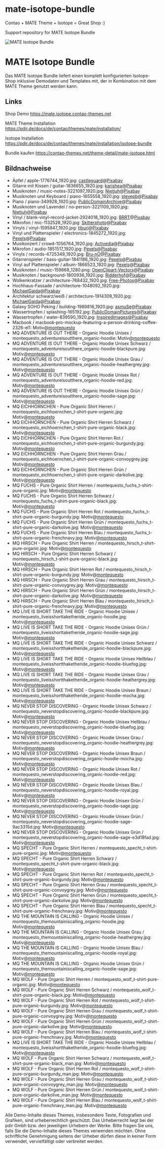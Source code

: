 # mate-isotope-bundle
Contao + MATE Theme + Isotope = Great Shop :)

Support repository for MATE Isotope Bundle

![MATE Isotope Bundle](https://contao-themes.net/assets/images/a/01_mate-isotope-shop-theme_quadrat-afa8f36f.jpg)

# MATE Isotope Bundle

Das MATE Isotope Bundle liefert einen komplett konfigurierten Isotope-Shop inklusive Demodaten und Templates mit, der in Kombination mit dem MATE Theme genutzt werden kann.

## Links

Shop Demo
https://mate.isotope.contao-themes.net

MATE Theme Installation
https://pdir.de/docs/de/contao/themes/mate/installation/

Isotope Installation
https://pdir.de/docs/de/contao/themes/mate/installation/isotope-bundle

Bundle kaufen
https://contao-themes.net/theme-detail/mate-isotope.html

## Bildnachweise

* Äpfel / apple-1776744_1920.jpg: [castleguard](https://pixabay.com/users/castleguard-2970404/)@[Pixabay](https://pixabay.com/photos/apple-autumn-leaf-still-life-1776744/)
* Gitarre mit Kissen / guitar-1836655_1920.jpg: [karishea](https://pixabay.com/users/karishea-10087552/)@[Pixabay](https://pixabay.com/photos/guitar-music-acoustic-guitar-1836655/)
* Musiknoten / music-notes-3221097_1920.jpg: [Nietjuh](https://pixabay.com/users/nietjuh-2218222/)@[Pixabay](https://pixabay.com/photos/music-notes-music-melody-sound-3221097/)
* Musiknoten und Keyboard / piano-1655558_1920.jpg: [stevepb](https://pixabay.com/users/stevepb-282134/)@[Pixabay](https://pixabay.com/photos/piano-music-score-music-sheet-1655558/)
* Piano / piano-349928_1920.jpg: [PublicDomainArchive](https://pixabay.com/users/publicdomainarchive-262011/)@[Pixabay](https://pixabay.com/photos/piano-grand-piano-musical-instrument-349928/)
* Musiknoten und Lavendel / no-person-3221109_1920.jpg: [Nietjuh](https://pixabay.com/users/nietjuh-2218222/)@[Pixabay](https://pixabay.com/photos/no-person-paper-lavender-background-3221109/)
* Vinyl / blank-vinyl-record-jacket-2924018_1920.jpg: [BRRT](https://pixabay.com/users/brrt-122519/)@[Pixabay](https://pixabay.com/photos/blank-vinyl-record-jacket-record-2924018/)
* Mikrofon / mic-1132528_1920.jpg: [Skitterphoto](https://pixabay.com/users/skitterphoto-324082/)@[Pixabay](https://pixabay.com/photos/mic-microphone-sound-check-sing-1132528/)
* Vinyls / vinyl-1595847_1920.jpg: [tiburi](https://pixabay.com/users/tiburi-2851152/)@[Pixabay](https://pixabay.com/photos/vinyl-retro-plastic-old-black-1595847/)
* Vinyl und Plattenspieler / electronics-1845272_1920.jpg: [Pexels](https://pixabay.com/users/pexels-2286921/)@[Pixabay](https://pixabay.com/photos/electronics-music-music-player-1845272/)
* Musikonzert / crowd-1056764_1920.jpg: [Activedia](https://pixabay.com/users/activedia-665768/)@[Pixabay](https://pixabay.com/photos/crowd-dance-party-people-1056764/)
* Mikrofon / audio-1851517_1920.jpg: [Pexels](https://pixabay.com/users/pexels-2286921/)@[Pixabay](https://pixabay.com/photos/audio-microphone-bokeh-bright-1851517/)
* Vinyls / records-4725349_1920.jpg: [Bru-nO](https://pixabay.com/users/bru-no-1161770/)@[Pixabay](https://pixabay.com/photos/records-vinyl-music-4725349/)
* Gitarrenspieler / bass-guitar-1841186_1920.jpg: [Pexels](https://pixabay.com/users/pexels-2286921/)@[Pixabay](https://pixabay.com/photos/bass-guitar-chord-close-up-1841186/)
* Vinyl auf Plattenspieler / album-1866523_1920.jpg: [Pexels](https://pixabay.com/users/pexels-2286921/)@[Pixabay](https://pixabay.com/photos/album-vinyl-record-player-record-1866523/)
* Musiknoten / music-159868_1280.png: [OpenClipart-Vectors](https://pixabay.com/users/openclipart-vectors-30363/)@[Pixabay](https://pixabay.com/vectors/music-notes-clef-159868/)
* Musiknoten / background-1800936_1920.jpg: [Ridderhof](https://pixabay.com/users/ridderhof-3351731/)@[Pixabay](https://pixabay.com/illustrations/background-music-nuts-music-notes-1800936/)
* Wolkenkratzer / architecture-768432_1920.jpg: [Free-Photos](https://pixabay.com/de/users/free-photos-242387/)@[Pixabay](https://pixabay.com/de/photos/architektur-wolkenkratzer-768432/)
* Hochhaus-Fassade / architecture-1048092_1920.jpg: [MichaelGaida](https://pixabay.com/de/users/michaelgaida-652234/)@[Pixabay](https://pixabay.com/de/photos/architektur-modern-gebäude-fassade-1048092/)
* Architektur schwarz/weiß / architecture-1914309_1920.jpg: [MichaelGaida](https://pixabay.com/de/users/michaelgaida-652234/)@[Pixabay](https://pixabay.com/de/photos/gebäude-architektur-1989816/)
* Galaxy SOHO Peking / building-1989816_1920.jpg: [asmuSe]()@[Pixabay](https://pixabay.com/de/users/asmuse-3280612/)
* Wassertropfen / splashing-165192.jpg: [PublicDomainPictures](https://pixabay.com/de/users/publicdomainpictures-14/)@[Pixabay](https://pixabay.com/de/photos/plantschen-spritzen-aqua-wasser-165192/)
* Wassertropfen / water-839590_1920.jpg: [InspiredImages](https://pixabay.com/de/users/inspiredimages-57296/)@[Pixabay](https://pixabay.com/de/photos/wasser-tropfen-blau-flüssigkeit-839590/)
* Macbook / macbook-pro-mockup-featuring-a-person-drinking-coffee-2326-el1: Motiv@[montequesto](https://montequesto.de/)
* MQ ADVENTURE IS OUT THERE - Organic Hoodie Unisex / montequesto_adventureisoutthere_organic-hoodie: Motiv@[montequesto](https://montequesto.de/)
* MQ ADVENTURE IS OUT THERE - Organic Hoodie Unisex Schwarz / montequesto_adventureisoutthere_organic-hoodie-blackpure.jpg: Motiv@[montequesto](https://montequesto.de/)
* MQ ADVENTURE IS OUT THERE - Organic Hoodie Unisex Grau / montequesto_adventureisoutthere_organic-hoodie-heathergrey.jpg: Motiv@[montequesto](https://montequesto.de/)
* MQ ADVENTURE IS OUT THERE - Organic Hoodie Unisex Rot / montequesto_adventureisoutthere_organic-hoodie-red.jpg: Motiv@[montequesto](https://montequesto.de/)
* MQ ADVENTURE IS OUT THERE - Organic Hoodie Unisex Grün / montequesto_adventureisoutthere_organic-hoodie-sage.jpg: Motiv@[montequesto](https://montequesto.de/)
* MQ EICHHÖRNCHEN - Pure Organic Shirt Herren / montequesto_eichhoernchen_t-shirt-pure-organic.jpg: Motiv@[montequesto](https://montequesto.de/)
* MQ EICHHÖRNCHEN - Pure Organic Shirt Herren Schwarz / montequesto_eichhoernchen_t-shirt-pure-organic-black.jpg: Motiv@[montequesto](https://montequesto.de/)
* MQ EICHHÖRNCHEN - Pure Organic Shirt Herren Rot / montequesto_eichhoernchen_t-shirt-pure-organic-burgundy.jpg: Motiv@[montequesto](https://montequesto.de/)
* MQ EICHHÖRNCHEN - Pure Organic Shirt Herren Grau / montequesto_eichhoernchen_t-shirt-pure-organic-convoygrey.jpg: Motiv@[montequesto](https://montequesto.de/)
* MQ EICHHÖRNCHEN - Pure Organic Shirt Herren Grün / montequesto_eichhoernchen_t-shirt-pure-organic-darkolive.jpg: Motiv@[montequesto](https://montequesto.de/)
* MQ FUCHS - Pure Organic Shirt Herren / montequesto_fuchs_t-shirt-pure-organic.jpg: Motiv@[montequesto](https://montequesto.de/)
* MQ FUCHS - Pure Organic Shirt Herren Schwarz / montequesto_fuchs_t-shirt-pure-organic-black.jpg: Motiv@[montequesto](https://montequesto.de/)
* MQ FUCHS - Pure Organic Shirt Herren Rot / montequesto_fuchs_t-shirt-pure-organic-burgundy.jpg: Motiv@[montequesto](https://montequesto.de/)
* MQ FUCHS - Pure Organic Shirt Herren Grün / montequesto_fuchs_t-shirt-pure-organic-darkolive.jpg: Motiv@[montequesto](https://montequesto.de/)
* MQ FUCHS - Pure Organic Shirt Herren Blau / montequesto_fuchs_t-shirt-pure-organic-frenchnavy.jpg: Motiv@[montequesto](https://montequesto.de/)
* MQ HIRSCH - Pure Organic Shirt Herren / montequesto_hirsch_t-shirt-pure-organic.jpg: Motiv@[montequesto](https://montequesto.de/)
* MQ HIRSCH - Pure Organic Shirt Herren Schwarz / montequesto_hirsch_t-shirt-pure-organic-black.jpg: Motiv@[montequesto](https://montequesto.de/)
* MQ HIRSCH - Pure Organic Shirt Herren Rot / montequesto_hirsch_t-shirt-pure-organic-burgundy.jpg: Motiv@[montequesto](https://montequesto.de/)
* MQ HIRSCH - Pure Organic Shirt Herren Grau / montequesto_hirsch_t-shirt-pure-organic-convoygrey.jpg: Motiv@[montequesto](https://montequesto.de/)
* MQ HIRSCH - Pure Organic Shirt Herren Grün / montequesto_hirsch_t-shirt-pure-organic-darkolive.jpg: Motiv@[montequesto](https://montequesto.de/)
* MQ HIRSCH - Pure Organic Shirt Herren Blau / montequesto_hirsch_t-shirt-pure-organic-frenchnavy.jpg: Motiv@[montequesto](https://montequesto.de/)
* MQ LIVE IS SHORT TAKE THE RIDE - Organic Hoodie Unisex / montequesto_liveisshorttaketheride_organic-hoodie.jpg: Motiv@[montequesto](https://montequesto.de/)
* MQ LIVE IS SHORT TAKE THE RIDE - Organic Hoodie Unisex Grün / montequesto_liveisshorttaketheride_organic-hoodie-sage.jpg: Motiv@[montequesto](https://montequesto.de/)
* MQ LIVE IS SHORT TAKE THE RIDE - Organic Hoodie Unisex Schwarz / montequesto_liveisshortthaketheride_organic-hoodie-blackpure.jpg: Motiv@[montequesto](https://montequesto.de/)
* MQ LIVE IS SHORT TAKE THE RIDE - Organic Hoodie Unisex Hellblau / montequesto_liveisshortthaketheride_organic-hoodie-bluefog.jpg: Motiv@[montequesto](https://montequesto.de/)
* MQ LIVE IS SHORT TAKE THE RIDE - Organic Hoodie Unisex Grau / montequesto_liveisshortthaketheride_organic-hoodie-heathergrey.jpg: Motiv@[montequesto](https://montequesto.de/)
* MQ LIVE IS SHORT TAKE THE RIDE - Organic Hoodie Unisex Braun / montequesto_liveisshortthaketheride_organic-hoodie-mocha.jpg: Motiv@[montequesto](https://montequesto.de/)
* MQ NEVER STOP DISCOVERING - Organic Hoodie Unisex Schwarz / montequesto_neverstopdiscovering_organic-hoodie-blackpure.jpg: Motiv@[montequesto](https://montequesto.de/)
* MQ NEVER STOP DISCOVERING - Organic Hoodie Unisex Hellblau / montequesto_neverstopdiscovering_organic-hoodie-bluefog.jpg: Motiv@[montequesto](https://montequesto.de/)
* MQ NEVER STOP DISCOVERING - Organic Hoodie Unisex Grau / montequesto_neverstopdiscovering_organic-hoodie-heathergrey.jpg: Motiv@[montequesto](https://montequesto.de/)
* MQ NEVER STOP DISCOVERING - Organic Hoodie Unisex Braun / montequesto_neverstopdiscovering_organic-hoodie-mocha.jpg: Motiv@[montequesto](https://montequesto.de/)
* MQ NEVER STOP DISCOVERING - Organic Hoodie Unisex Rot / montequesto_neverstopdiscovering_organic-hoodie-red.jpg: Motiv@[montequesto](https://montequesto.de/)
* MQ NEVER STOP DISCOVERING - Organic Hoodie Unisex Blau / montequesto_neverstopdiscovering_organic-hoodie-royal.jpg: Motiv@[montequesto](https://montequesto.de/)
* MQ NEVER STOP DISCOVERING - Organic Hoodie Unisex Grün / montequesto_neverstopdiscovering_organic-hoodie-sage.jpg: Motiv@[montequesto](https://montequesto.de/)
* MQ NEVER STOP DISCOVERING - Organic Hoodie Unisex Grün / montequesto_neverstopdiscovering_organic-hoodie-sage-9ac3315d.jpg: Motiv@[montequesto](https://montequesto.de/)
* MQ NEVER STOP DISCOVERING - Organic Hoodie Unisex Grün / montequesto_neverstopdiscovering_organic-hoodie-sage-e3d18fad.jpg: Motiv@[montequesto](https://montequesto.de/)
* MQ SPECHT - Pure Organic Shirt Herren / montequesto_specht_t-shirt-pure-organic.jpg: Motiv@[montequesto](https://montequesto.de/)
* MQ SPECHT - Pure Organic Shirt Herren Schwarz / montequesto_specht_t-shirt-pure-organic-black.jpg: Motiv@[montequesto](https://montequesto.de/)
* MQ SPECHT - Pure Organic Shirt Herren Rot / montequesto_specht_t-shirt-pure-organic-burgundy.jpg: Motiv@[montequesto](https://montequesto.de/)
* MQ SPECHT - Pure Organic Shirt Herren Grau / montequesto_specht_t-shirt-pure-organic-convoygrey.jpg: Motiv@[montequesto](https://montequesto.de/)
* MQ SPECHT - Pure Organic Shirt Herren Grün / montequesto_specht_t-shirt-pure-organic-darkolive.jpg: Motiv@[montequesto](https://montequesto.de/)
* MQ SPECHT - Pure Organic Shirt Herren Blau / montequesto_specht_t-shirt-pure-organic-frenchnavy.jpg: Motiv@[montequesto](https://montequesto.de/)
* MQ THE MOUNTAIN IS CALLING - Organic Hoodie Unisex / montequesto_themountainiscalling_organic-hoodie.jpg: Motiv@[montequesto](https://montequesto.de/)
* MQ THE MOUNTAIN IS CALLING - Organic Hoodie Unisex Grau / montequesto_themountainiscalling_organic-hoodie-heathergrey.jpg: Motiv@[montequesto](https://montequesto.de/)
* MQ THE MOUNTAIN IS CALLING - Organic Hoodie Unisex Blau / montequesto_themountainiscalling_organic-hoodie-royal.jpg: Motiv@[montequesto](https://montequesto.de/)
* MQ THE MOUNTAIN IS CALLING - Organic Hoodie Unisex Grün / montequesto_themountainiscalling_organic-hoodie-sage.jpg: Motiv@[montequesto](https://montequesto.de/)
* MQ WOLF - Pure Organic Shirt Herren / montequesto_wolf_t-shirt-pure-organic.jpg: Motiv@[montequesto](https://montequesto.de/)
* MQ WOLF - Pure Organic Shirt Herren Schwarz / montequesto_wolf_t-shirt-pure-organic-black.jpg: Motiv@[montequesto](https://montequesto.de/)
* MQ WOLF - Pure Organic Shirt Herren Rot / montequesto_wolf_t-shirt-pure-organic-burgundy.jpg: Motiv@[montequesto](https://montequesto.de/)
* MQ WOLF - Pure Organic Shirt Herren Grau / montequesto_wolf_t-shirt-pure-organic-convoygrey.jpg: Motiv@[montequesto](https://montequesto.de/)
* MQ WOLF - Pure Organic Shirt Herren Grün / montequesto_wolf_t-shirt-pure-organic-darkolive.jpg: Motiv@[montequesto](https://montequesto.de/)
* MQ WOLF - Pure Organic Shirt Herren Blau / montequesto_wolf_t-shirt-pure-organic-frenchnavy.jpg: Motiv@[montequesto](https://montequesto.de/)
* MQ LIVE IS SHORT TAKE THE RIDE - Organic Hoodie Unisex Hellblau / montequesto_liveisshortthaketheride_organic-hoodie-bluefog.jpg: Motiv@[montequesto](https://montequesto.de/)
* MQ WOLF - Pure Organic Shirt Herren Schwarz / montequesto_wolf_t-shirt-pure-organic-black_man.jpg: Motiv@[montequesto](https://montequesto.de/)
* MQ WOLF - Pure Organic Shirt Herren Rot / montequesto_wolf_t-shirt-pure-organic-burgundy_man.jpg: Motiv@[montequesto](https://montequesto.de/)
* MQ WOLF - Pure Organic Shirt Herren Grau / montequesto_wolf_t-shirt-pure-organic-convoygrey_man.jpg: Motiv@[montequesto](https://montequesto.de/)
* MQ WOLF - Pure Organic Shirt Herren Grün / montequesto_wolf_t-shirt-pure-organic-darkolive_man.jpg: Motiv@[montequesto](https://montequesto.de/)
* MQ WOLF - Pure Organic Shirt Herren Blau / montequesto_wolf_t-shirt-pure-organic-frenchnavy_man.jpg: Motiv@[montequesto](https://montequesto.de/)

Alle Demo-Inhalte dieses Themes, insbesondere Texte, Fotografien und Grafiken, sind urheberrechtlich geschützt. Das Urheberrecht liegt bei der pdir Gmbh bzw. den jeweiligen Urhebern der Werke. Bitte fragen Sie uns, falls Sie die Demo-Inhalte dieses Themes verwenden möchten. Ohne schriftliche Genehmigung seitens der Urheber dürfen diese in keiner Form verwendet, vervielfältigt oder verbreitet werden.
